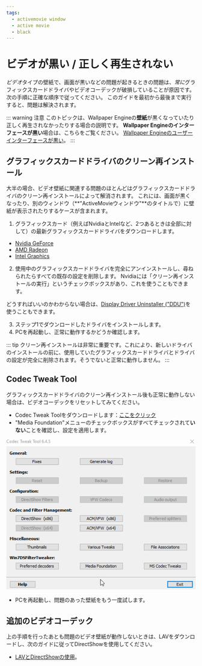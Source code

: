 ```yaml
---
tags:
  - activemovie window
  - active movie
  - black
---
```



# ビデオが黒い / 正しく再生されない

*ビデオ*タイプの壁紙で、画面が黒いなどの問題が起きるときの問題は、*常に*グラフィックスカードドライバやビデオコーデックが破損していることが原因です。 次の手順に正確な順序で従ってください。 このガイドを最初から最後まで実行すると、問題は解決されます。

::: warning
注意 このトピックは、Wallpaper Engineの**壁紙**が黒くなっていたり正しく再生されなかったりする場合の説明です。 **Wallpaper Engineのインターフェースが黒い**場合は、こちらをご覧ください。 [Wallpaper Engineのユーザーインターフェースが黒い](/interface/broken.html#wallpaper-engine-interface-is-black)。
:::

## グラフィックスカードドライバのクリーン再インストール

大半の場合、ビデオ壁紙に関連する問題のほとんどはグラフィックスカードドライバのクリーン再インストールによって解消されます。 これには、画面が黒くなったり、別のウィンドウ（**"ActiveMovieウィンドウ"**のタイトルで）に壁紙が表示されたりするケースが含まれます。

1. グラフィックスカード（例えばNvidiaとIntelなど、2つあるときは全部に対して）の最新グラフィックスカードドライバをダウンロードします。

* [Nvidia GeForce](https://www.nvidia.com/Download/index.aspx)
* [AMD Radeon](https://www.amd.com/support)
* [Intel Graphics](https://downloadcenter.intel.com/product/80939/Graphics-Drivers)

2. 使用中のグラフィックスカードドライバを完全にアンインストールし、尋ねられたらすべての既存の設定を削除します。 Nvidiaには「クリーン再インストールの実行」というチェックボックスがあり、これを使うこともできます。

どうすればいいのかわからない場合は、[Display Driver Uninstaller ("DDU")](https://www.guru3d.com/files-details/display-driver-uninstaller-download.html)を使うこともできます。

3. ステップ1でダウンロードしたドライバをインストールします。
4. PCを再起動し、正常に動作するかどうか確認します。

::: tip
クリーン再インストールは非常に重要です。これにより、新しいドライバのインストールの前に、使用していたグラフィックスカードドライバとドライバの設定が完全に削除されます。そうでないと正常に動作しません。
:::

## Codec Tweak Tool

グラフィックスカードドライバのクリーン再インストール後も正常に動作しない場合は、ビデオコーデックをリセットしてみてください。

* Codec Tweak Toolをダウンロードします：[ここをクリック](https://www.codecguide.com/download_other.htm)
* "Media Foundation"メニューのチェックボックスがすべてチェックされて**いない**ことを確認し、設定を適用します。

![Media Foundationオプションのチェックをすべて外す](./codectweak.gif)

* PCを再起動し、問題のあった壁紙をもう一度試します。

## 追加のビデオコーデック

上の手順を行ったあとも問題のビデオ壁紙が動作しないときは、LAVをダウンロードし、次のガイドに従ってDirectShowを使用してください。

* [LAVとDirectShowの使用](/videos/lav.html)。